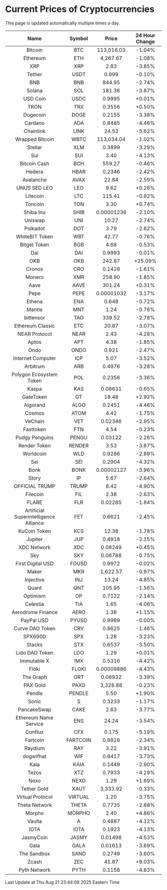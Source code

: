# Current Prices of Cryptocurrencies
This page is updated automatically multiple times a day.

| Name | Symbol | Price | 24 Hour Change |
| :---: |:---:| :---: | :---: |
| Bitcoin | BTC | 113,016.03 | -1.04% |
| Ethereum | ETH | 4,267.67 | -1.08% |
| XRP | XRP | 2.83 | -3.85% |
| Tether | USDT | 0.999 | -0.10% |
| BNB | BNB | 844.95 | -2.74% |
| Solana | SOL | 181.36 | -3.87% |
| USD Coin | USDC | 0.9995 | +0.01% |
| TRON | TRX | 0.3556 | +0.50% |
| Dogecoin | DOGE | 0.2155 | -3.38% |
| Cardano | ADA | 0.8485 | -4.46% |
| Chainlink | LINK | 24.53 | -5.62% |
| Wrapped Bitcoin | WBTC | 113,034.04 | -1.02% |
| Stellar | XLM | 0.3899 | -3.29% |
| Sui | SUI | 3.40 | -4.13% |
| Bitcoin Cash | BCH | 559.27 | -0.46% |
| Hedera | HBAR | 0.2346 | -2.42% |
| Avalanche | AVAX | 22.84 | -2.59% |
| UNUS SED LEO | LEO | 9.62 | +0.26% |
| Litecoin | LTC | 115.41 | -0.92% |
| Toncoin | TON | 3.30 | +0.74% |
| Shiba Inu | SHIB | 0.00001236 | -2.10% |
| Uniswap | UNI | 10.27 | -2.74% |
| Polkadot | DOT | 3.79 | -2.62% |
| WhiteBIT Token | WBT | 42.77 | -0.76% |
| Bitget Token | BGB | 4.68 | -0.53% |
| Dai | DAI | 0.9993 | -0.01% |
| OKB | OKB | 242.87 | +25.09% |
| Cronos | CRO | 0.1428 | -1.61% |
| Monero | XMR | 258.90 | -1.85% |
| Aave | AAVE | 301.24 | +0.31% |
| Pepe | PEPE | 0.00001032 | -3.17% |
| Ethena | ENA | 0.648 | -0.72% |
| Mantle | MNT | 1.24 | -0.76% |
| bittensor | TAO | 339.52 | -2.78% |
| Ethereum Classic | ETC | 20.87 | -3.07% |
| NEAR Protocol | NEAR | 2.43 | -4.28% |
| Aptos | APT | 4.38 | -1.85% |
| Ondo | ONDO | 0.921 | -2.47% |
| Internet Computer | ICP | 5.07 | -3.52% |
| Arbitrum | ARB | 0.4976 | -3.28% |
| Polygon Ecosystem Token | POL | 0.2356 | -3.36% |
| Kaspa | KAS | 0.08631 | -0.65% |
| GateToken | GT | 18.48 | +2.92% |
| Algorand | ALGO | 0.2451 | -4.46% |
| Cosmos | ATOM | 4.42 | -1.75% |
| VeChain | VET | 0.02346 | -2.95% |
| Fasttoken | FTN | 4.54 | -0.23% |
| Pudgy Penguins | PENGU | 0.03122 | -2.26% |
| Render Token | RENDER | 3.53 | -3.67% |
| Worldcoin | WLD | 0.9286 | -2.89% |
| Sei | SEI | 0.2904 | -4.32% |
| Bonk | BONK | 0.00002127 | -3.96% |
| Story | IP | 5.67 | -2.64% |
| OFFICIAL TRUMP | TRUMP | 8.42 | -4.90% |
| Filecoin | FIL | 2.38 | -2.63% |
| FLARE | FLR | 0.02285 | -1.84% |
| Artificial Superintelligence Alliance | FET | 0.6621 | -2.45% |
| KuCoin Token | KCS | 12.38 | -1.78% |
| Jupiter | JUP | 0.4918 | -2.15% |
| XDC Network | XDC | 0.08249 | +0.45% |
| Sky | SKY | 0.06788 | -0.75% |
| First Digital USD | FDUSD | 0.9972 | -0.02% |
| Maker | MKR | 1,622.57 | -0.97% |
| Injective | INJ | 13.24 | -4.85% |
| Quant | QNT | 105.95 | -1.56% |
| Optimism | OP | 0.7122 | -2.14% |
| Celestia | TIA | 1.65 | -4.06% |
| Aerodrome Finance | AERO | 1.38 | +1.15% |
| PayPal USD | PYUSD | 0.9989 | -0.00% |
| Curve DAO Token | CRV | 0.8625 | -1.46% |
| SPX6900 | SPX | 1.28 | -3.23% |
| Stacks | STX | 0.6537 | -3.50% |
| Lido DAO Token | LDO | 1.29 | +0.01% |
| Immutable X | IMX | 0.5316 | -4.42% |
| Floki | FLOKI | 0.00009886 | -4.43% |
| The Graph | GRT | 0.08932 | -3.39% |
| PAX Gold | PAXG | 3,328.88 | -0.23% |
| Pendle | PENDLE | 5.50 | +1.90% |
| Sonic | S | 0.3233 | -1.17% |
| PancakeSwap | CAKE | 2.63 | -3.77% |
| Ethereum Name Service | ENS | 24.24 | -3.54% |
| Conflux | CFX | 0.175 | -5.19% |
| Fartcoin | FARTCOIN | 0.8828 | -2.34% |
| Raydium | RAY | 3.22 | -3.91% |
| dogwifhat | WIF | 0.8417 | -3.73% |
| Kaia | KAIA | 0.1449 | -2.90% |
| Tezos | XTZ | 0.7933 | -4.29% |
| Nexo | NEXO | 1.29 | +1.69% |
| Tether Gold | XAUT | 3,333.92 | -0.33% |
| Virtual Protocol | VIRTUAL | 1.20 | -3.75% |
| Theta Network | THETA | 0.7735 | -2.68% |
| Morpho | MORPHO | 2.40 | +4.86% |
| Vaulta | A | 0.4887 | -4.12% |
| IOTA | IOTA | 0.1923 | -4.13% |
| JasmyCoin | JASMY | 0.01498 | -4.53% |
| Gala | GALA | 0.01613 | -3.69% |
| The Sandbox | SAND | 0.2749 | -3.60% |
| Zcash | ZEC | 41.87 | +9.03% |
| Pyth Network | PYTH | 0.1158 | -4.83% |

Last Update at Thu Aug 21 23:44:08 2025 Eastern Time